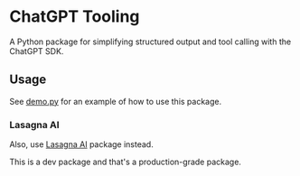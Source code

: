 # ChatGPT Tooling

A Python package for simplifying structured output and tool calling with the ChatGPT SDK.

## Usage

See [demo.py](demo.py) for an example of how to use this package.

### Lasagna AI

Also, use [Lasagna AI](https://github.com/Rhobota/lasagna-ai/) package instead.

This is a dev package and that's a production-grade package.
